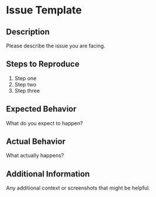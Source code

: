 # Issue Template

## Description

Please describe the issue you are facing.

## Steps to Reproduce

1. Step one
2. Step two
3. Step three

## Expected Behavior

What do you expect to happen?

## Actual Behavior

What actually happens?

## Additional Information

Any additional context or screenshots that might be helpful.

